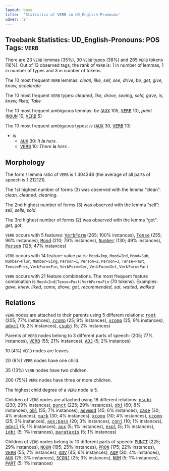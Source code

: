 ```yaml
---
layout: base
title:  'Statistics of VERB in UD_English-Pronouns'
udver: '2'
---
```


## Treebank Statistics: UD_English-Pronouns: POS Tags: `VERB`

There are 23 `VERB` lemmas (35%), 30 `VERB` types (38%) and 265 `VERB` tokens (16%).
Out of 13 observed tags, the rank of `VERB` is: 1 in number of lemmas, 1 in number of types and 3 in number of tokens.

The 10 most frequent `VERB` lemmas: <em>clean, like, sell, see, drive, be, get, give, know, accelerate</em>

The 10 most frequent `VERB` types:  <em>cleaned, like, drove, seeing, sold, gave, is, knew, liked, Take</em>

The 10 most frequent ambiguous lemmas: <em>be</em> (<tt><a href="en_pronouns-pos-AUX.html">AUX</a></tt> 105, <tt><a href="en_pronouns-pos-VERB.html">VERB</a></tt> 10), <em>paint</em> (<tt><a href="en_pronouns-pos-NOUN.html">NOUN</a></tt> 10, <tt><a href="en_pronouns-pos-VERB.html">VERB</a></tt> 5)

The 10 most frequent ambiguous types:  <em>is</em> (<tt><a href="en_pronouns-pos-AUX.html">AUX</a></tt> 30, <tt><a href="en_pronouns-pos-VERB.html">VERB</a></tt> 10)


* <em>is</em>
  * <tt><a href="en_pronouns-pos-AUX.html">AUX</a></tt> 30: <em>It <b>is</b> hers .</em>
  * <tt><a href="en_pronouns-pos-VERB.html">VERB</a></tt> 10: <em>There <b>is</b> hers .</em>

## Morphology

The form / lemma ratio of `VERB` is 1.304348 (the average of all parts of speech is 1.212121).

The 1st highest number of forms (3) was observed with the lemma “clean”: <em>clean, cleaned, cleaning</em>.

The 2nd highest number of forms (3) was observed with the lemma “sell”: <em>sell, sells, sold</em>.

The 3rd highest number of forms (2) was observed with the lemma “get”: <em>get, got</em>.

`VERB` occurs with 5 features: <tt><a href="en_pronouns-feat-VerbForm.html">VerbForm</a></tt> (265; 100% instances), <tt><a href="en_pronouns-feat-Tense.html">Tense</a></tt> (255; 96% instances), <tt><a href="en_pronouns-feat-Mood.html">Mood</a></tt> (210; 79% instances), <tt><a href="en_pronouns-feat-Number.html">Number</a></tt> (130; 49% instances), <tt><a href="en_pronouns-feat-Person.html">Person</a></tt> (125; 47% instances)

`VERB` occurs with 14 feature-value pairs: `Mood=Imp`, `Mood=Ind`, `Mood=Sub`, `Number=Plur`, `Number=Sing`, `Person=1`, `Person=2`, `Person=3`, `Tense=Past`, `Tense=Pres`, `VerbForm=Fin`, `VerbForm=Ger`, `VerbForm=Inf`, `VerbForm=Part`

`VERB` occurs with 21 feature combinations.
The most frequent feature combination is `Mood=Ind|Tense=Past|VerbForm=Fin` (70 tokens).
Examples: <em>gave, knew, liked, came, drove, got, recommended, sat, waited, walked</em>


## Relations

`VERB` nodes are attached to their parents using 5 different relations: <tt><a href="en_pronouns-dep-root.html">root</a></tt> (205; 77% instances), <tt><a href="en_pronouns-dep-ccomp.html">ccomp</a></tt> (25; 9% instances), <tt><a href="en_pronouns-dep-xcomp.html">xcomp</a></tt> (25; 9% instances), <tt><a href="en_pronouns-dep-advcl.html">advcl</a></tt> (5; 2% instances), <tt><a href="en_pronouns-dep-csubj.html">csubj</a></tt> (5; 2% instances)

Parents of `VERB` nodes belong to 3 different parts of speech:  (205; 77% instances), <tt><a href="en_pronouns-pos-VERB.html">VERB</a></tt> (55; 21% instances), <tt><a href="en_pronouns-pos-ADJ.html">ADJ</a></tt> (5; 2% instances)

10 (4%) `VERB` nodes are leaves.

20 (8%) `VERB` nodes have one child.

35 (13%) `VERB` nodes have two children.

200 (75%) `VERB` nodes have three or more children.

The highest child degree of a `VERB` node is 5.

Children of `VERB` nodes are attached using 16 different relations: <tt><a href="en_pronouns-dep-nsubj.html">nsubj</a></tt> (230; 29% instances), <tt><a href="en_pronouns-dep-punct.html">punct</a></tt> (225; 29% instances), <tt><a href="en_pronouns-dep-obj.html">obj</a></tt> (60; 8% instances), <tt><a href="en_pronouns-dep-obl.html">obl</a></tt> (55; 7% instances), <tt><a href="en_pronouns-dep-advmod.html">advmod</a></tt> (45; 6% instances), <tt><a href="en_pronouns-dep-case.html">case</a></tt> (30; 4% instances), <tt><a href="en_pronouns-dep-mark.html">mark</a></tt> (30; 4% instances), <tt><a href="en_pronouns-dep-xcomp.html">xcomp</a></tt> (30; 4% instances), <tt><a href="en_pronouns-dep-ccomp.html">ccomp</a></tt> (25; 3% instances), <tt><a href="en_pronouns-dep-aux-pass.html">aux:pass</a></tt> (20; 3% instances), <tt><a href="en_pronouns-dep-conj.html">conj</a></tt> (10; 1% instances), <tt><a href="en_pronouns-dep-advcl.html">advcl</a></tt> (5; 1% instances), <tt><a href="en_pronouns-dep-aux.html">aux</a></tt> (5; 1% instances), <tt><a href="en_pronouns-dep-expl.html">expl</a></tt> (5; 1% instances), <tt><a href="en_pronouns-dep-iobj.html">iobj</a></tt> (5; 1% instances), <tt><a href="en_pronouns-dep-parataxis.html">parataxis</a></tt> (5; 1% instances)

Children of `VERB` nodes belong to 10 different parts of speech: <tt><a href="en_pronouns-pos-PUNCT.html">PUNCT</a></tt> (225; 29% instances), <tt><a href="en_pronouns-pos-NOUN.html">NOUN</a></tt> (195; 25% instances), <tt><a href="en_pronouns-pos-PRON.html">PRON</a></tt> (175; 22% instances), <tt><a href="en_pronouns-pos-VERB.html">VERB</a></tt> (55; 7% instances), <tt><a href="en_pronouns-pos-ADV.html">ADV</a></tt> (45; 6% instances), <tt><a href="en_pronouns-pos-ADP.html">ADP</a></tt> (30; 4% instances), <tt><a href="en_pronouns-pos-AUX.html">AUX</a></tt> (25; 3% instances), <tt><a href="en_pronouns-pos-SCONJ.html">SCONJ</a></tt> (25; 3% instances), <tt><a href="en_pronouns-pos-NUM.html">NUM</a></tt> (5; 1% instances), <tt><a href="en_pronouns-pos-PART.html">PART</a></tt> (5; 1% instances)

